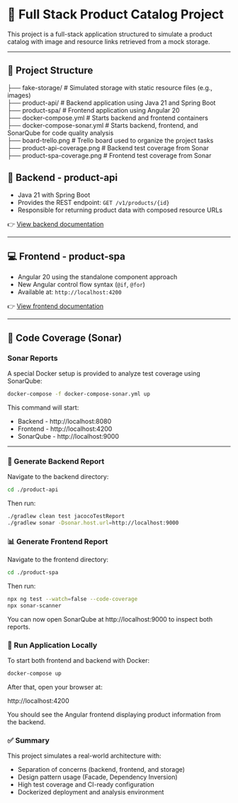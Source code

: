 # 🧩 Full Stack Product Catalog Project

This project is a full-stack application structured to simulate a product catalog with image and resource links retrieved from a mock storage.

---

## 📁 Project Structure

├── fake-storage/ # Simulated storage with static resource files (e.g., images) **<br >**
├── product-api/ # Backend application using Java 21 and Spring Boot **<br />**
├── product-spa/ # Frontend application using Angular 20 **<br />**
├── docker-compose.yml # Starts backend and frontend containers **<br />**
├── docker-compose-sonar.yml # Starts backend, frontend, and SonarQube for code quality analysis **<br />**
├── board-trello.png # Trello board used to organize the project tasks **<br />**
├── product-api-coverage.png # Backend test coverage from Sonar **<br />**
├── product-spa-coverage.png # Frontend test coverage from Sonar **<br />**

## 🔧 Backend - product-api

- Java 21 with Spring Boot
- Provides the REST endpoint: `GET /v1/products/{id}`
- Responsible for returning product data with composed resource URLs

👉 [View backend documentation](./product-api/README.md)

---

## 💻 Frontend - product-spa

- Angular 20 using the standalone component approach
- New Angular control flow syntax (`@if`, `@for`)
- Available at: `http://localhost:4200`

👉 [View frontend documentation](./product-spa/README.md)

---

## 🧪 Code Coverage (Sonar)

### Sonar Reports

A special Docker setup is provided to analyze test coverage using SonarQube:

```bash
docker-compose -f docker-compose-sonar.yml up
```

This command will start:

- Backend - http://localhost:8080
- Frontend  - http://localhost:4200
- SonarQube - http://localhost:9000

---

### 🔬 Generate Backend Report

Navigate to the backend directory:

```bash
cd ./product-api
```

Then run:

```bash
./gradlew clean test jacocoTestReport
./gradlew sonar -Dsonar.host.url=http://localhost:9000
```

### 📊 Generate Frontend Report
Navigate to the frontend directory:

```bash
cd ./product-spa
```

Then run:

```bash
npx ng test --watch=false --code-coverage
npx sonar-scanner
```

You can now open SonarQube at http://localhost:9000 to inspect both reports.

### 🚀 Run Application Locally
To start both frontend and backend with Docker:

```bash
docker-compose up
```

After that, open your browser at:

http://localhost:4200

You should see the Angular frontend displaying product information from the backend.

### ✅ Summary
This project simulates a real-world architecture with:

 - Separation of concerns (backend, frontend, and storage)
 - Design pattern usage (Facade, Dependency Inversion)
 - High test coverage and CI-ready configuration
 - Dockerized deployment and analysis environment
